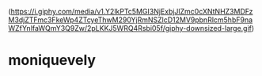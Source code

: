 (https://i.giphy.com/media/v1.Y2lkPTc5MGI3NjExbjJlZmc0cXNtNHZ3MDFzM3djZTFmc3FkeWp4ZTcyeThwM290YjRmNSZlcD12MV9pbnRlcm5hbF9naWZfYnlfaWQmY3Q9Zw/2pLKKJ5WRQ4Rsbi05f/giphy-downsized-large.gif)
# moniquevely
